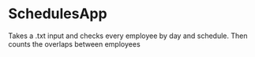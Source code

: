 # SchedulesApp
Takes a .txt input and checks every employee by day and schedule. Then counts the overlaps between employees
